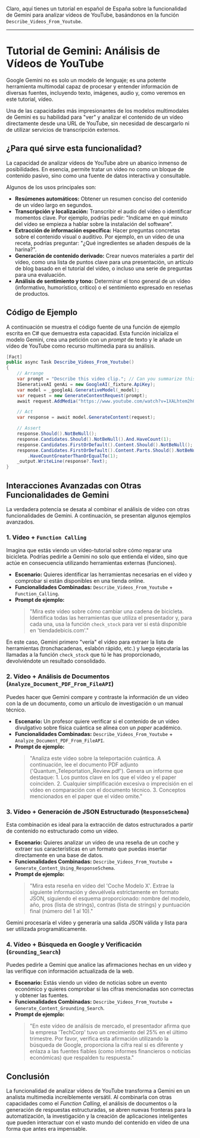 Claro, aquí tienes un tutorial en español de España sobre la funcionalidad de Gemini para analizar vídeos de YouTube, basándonos en la función `Describe_Videos_From_Youtube`.

---

# Tutorial de Gemini: Análisis de Vídeos de YouTube

Google Gemini no es solo un modelo de lenguaje; es una potente herramienta multimodal capaz de procesar y entender información de diversas fuentes, incluyendo texto, imágenes, audio y, como veremos en este tutorial, vídeo.

Una de las capacidades más impresionantes de los modelos multimodales de Gemini es su habilidad para "ver" y analizar el contenido de un vídeo directamente desde una URL de YouTube, sin necesidad de descargarlo ni de utilizar servicios de transcripción externos.

## ¿Para qué sirve esta funcionalidad?

La capacidad de analizar vídeos de YouTube abre un abanico inmenso de posibilidades. En esencia, permite tratar un vídeo no como un bloque de contenido pasivo, sino como una fuente de datos interactiva y consultable.

Algunos de los usos principales son:

*   **Resúmenes automáticos:** Obtener un resumen conciso del contenido de un vídeo largo en segundos.
*   **Transcripción y localización:** Transcribir el audio del vídeo o identificar momentos clave. Por ejemplo, podrías pedir: "Indícame en qué minuto del vídeo se empieza a hablar sobre la instalación del software".
*   **Extracción de información específica:** Hacer preguntas concretas sobre el contenido visual o auditivo. Por ejemplo, en un vídeo de una receta, podrías preguntar: "¿Qué ingredientes se añaden después de la harina?".
*   **Generación de contenido derivado:** Crear nuevos materiales a partir del vídeo, como una lista de puntos clave para una presentación, un artículo de blog basado en el tutorial del vídeo, o incluso una serie de preguntas para una evaluación.
*   **Análisis de sentimiento y tono:** Determinar el tono general de un vídeo (informativo, humorístico, crítico) o el sentimiento expresado en reseñas de productos.

## Código de Ejemplo

A continuación se muestra el código fuente de una función de ejemplo escrita en C# que demuestra esta capacidad. Esta función inicializa el modelo Gemini, crea una petición con un *prompt* de texto y le añade un vídeo de YouTube como recurso multimedia para su análisis.

```csharp
[Fact]
public async Task Describe_Videos_From_Youtube()
{
    // Arrange
    var prompt = "Describe this video clip."; // Can you summarize this video?
    IGenerativeAI genAi = new GoogleAI(_fixture.ApiKey);
    var model = _googleAi.GenerativeModel(_model);
    var request = new GenerateContentRequest(prompt);
    await request.AddMedia("https://www.youtube.com/watch?v=1XALhtem2h0", useOnline: true);

    // Act
    var response = await model.GenerateContent(request);

    // Assert
    response.Should().NotBeNull();
    response.Candidates.Should().NotBeNull().And.HaveCount(1);
    response.Candidates.FirstOrDefault().Content.Should().NotBeNull();
    response.Candidates.FirstOrDefault().Content.Parts.Should().NotBeNull().And
        .HaveCountGreaterThanOrEqualTo(1);
    _output.WriteLine(response?.Text);
}
```

## Interacciones Avanzadas con Otras Funcionalidades de Gemini

La verdadera potencia se desata al combinar el análisis de vídeo con otras funcionalidades de Gemini. A continuación, se presentan algunos ejemplos avanzados.

### 1. Vídeo + `Function Calling`

Imagina que estás viendo un vídeo-tutorial sobre cómo reparar una bicicleta. Podrías pedirle a Gemini no solo que entienda el vídeo, sino que actúe en consecuencia utilizando herramientas externas (funciones).

*   **Escenario:** Quieres identificar las herramientas necesarias en el vídeo y comprobar si están disponibles en una tienda online.
*   **Funcionalidades Combinadas:** `Describe_Videos_From_Youtube` + `Function_Calling`.
*   **Prompt de ejemplo:**
    > "Mira este vídeo sobre cómo cambiar una cadena de bicicleta. Identifica todas las herramientas que utiliza el presentador y, para cada una, usa la función `check_stock` para ver si está disponible en 'tiendadebicis.com'."

En este caso, Gemini primero "vería" el vídeo para extraer la lista de herramientas (tronchacadenas, eslabón rápido, etc.) y luego ejecutaría las llamadas a la función `check_stock` que tú le has proporcionado, devolviéndote un resultado consolidado.

### 2. Vídeo + Análisis de Documentos (`Analyze_Document_PDF_From_FileAPI`)

Puedes hacer que Gemini compare y contraste la información de un vídeo con la de un documento, como un artículo de investigación o un manual técnico.

*   **Escenario:** Un profesor quiere verificar si el contenido de un vídeo divulgativo sobre física cuántica se alinea con un *paper* académico.
*   **Funcionalidades Combinadas:** `Describe_Videos_From_Youtube` + `Analyze_Document_PDF_From_FileAPI`.
*   **Prompt de ejemplo:**
    > "Analiza este vídeo sobre la teleportación cuántica. A continuación, lee el documento PDF adjunto ('Quantum_Teleportation_Review.pdf'). Genera un informe que destaque: 1. Los puntos clave en los que el vídeo y el paper coinciden. 2. Cualquier simplificación excesiva o imprecisión en el vídeo en comparación con el documento técnico. 3. Conceptos mencionados en el paper que el vídeo omite."

### 3. Vídeo + Generación de JSON Estructurado (`ResponseSchema`)

Esta combinación es ideal para la extracción de datos estructurados a partir de contenido no estructurado como un vídeo.

*   **Escenario:** Quieres analizar un vídeo de una reseña de un coche y extraer sus características en un formato que puedas insertar directamente en una base de datos.
*   **Funcionalidades Combinadas:** `Describe_Videos_From_Youtube` + `Generate_Content_Using_ResponseSchema`.
*   **Prompt de ejemplo:**
    > "Mira esta reseña en vídeo del 'Coche Modelo X'. Extrae la siguiente información y devuélvela estrictamente en formato JSON, siguiendo el esquema proporcionado: nombre del modelo, año, pros (lista de strings), contras (lista de strings) y puntuación final (número del 1 al 10)."

Gemini procesaría el vídeo y generaría una salida JSON válida y lista para ser utilizada programáticamente.

### 4. Vídeo + Búsqueda en Google y Verificación (`Grounding_Search`)

Puedes pedirle a Gemini que analice las afirmaciones hechas en un vídeo y las verifique con información actualizada de la web.

*   **Escenario:** Estás viendo un vídeo de noticias sobre un evento económico y quieres comprobar si las cifras mencionadas son correctas y obtener las fuentes.
*   **Funcionalidades Combinadas:** `Describe_Videos_From_Youtube` + `Generate_Content_Grounding_Search`.
*   **Prompt de ejemplo:**
    > "En este vídeo de análisis de mercado, el presentador afirma que la empresa 'TechCorp' tuvo un crecimiento del 25% en el último trimestre. Por favor, verifica esta afirmación utilizando la búsqueda de Google, proporciona la cifra real si es diferente y enlaza a las fuentes fiables (como informes financieros o noticias económicas) que respalden tu respuesta."

## Conclusión

La funcionalidad de analizar vídeos de YouTube transforma a Gemini en un analista multimedia increíblemente versátil. Al combinarla con otras capacidades como el *Function Calling*, el análisis de documentos o la generación de respuestas estructuradas, se abren nuevas fronteras para la automatización, la investigación y la creación de aplicaciones inteligentes que pueden interactuar con el vasto mundo del contenido en vídeo de una forma que antes era impensable.